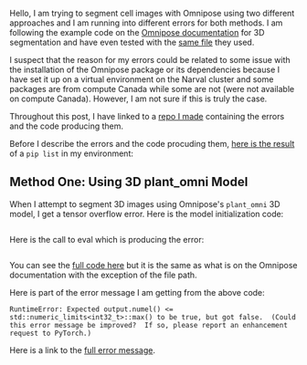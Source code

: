 Hello, I am trying to segment cell images with Omnipose using two different approaches and I am running into different errors for both methods. I am following the example code on the [Omnipose documentation](https://omnipose.readthedocs.io/examples/mono_channel_3D.html) for 3D segmentation and have even tested with the [same file](https://github.com/kevinjohncutler/omnipose/tree/main/docs/test_files_3D) they used.

I suspect that the reason for my errors could be related to some issue with the installation of the Omnipose package or its dependencies because I have set it up on a virtual environment on the Narval cluster and some packages are from compute Canada while some are not (were not available on compute Canada). However, I am not sure if this is truly the case.

Throughout this post, I have linked to a [repo I made](https://github.com/mrdandelion6/omnipose_errors) containing the errors and the code producing them. 

Before I describe the errors and the code procuding them, [here is the result](https://github.com/mrdandelion6/omnipose_errors/blob/main/pip_list.txt) of a `pip list` in my environment:

## Method One: Using 3D plant_omni Model

When I attempt to segment 3D images using Omnipose's `plant_omni` 3D model, I get a tensor overflow error. Here is the model initialization code:
```python

```

Here is the call to eval which is producing the error:
```python

```

You can see the [full code here]() but it is the same as what is on the Omnipose documentation with the exception of the file path.

Here is part of the error message I am getting from the above code:
```
RuntimeError: Expected output.numel() <= std::numeric_limits<int32_t>::max() to be true, but got false.  (Could this error message be improved?  If so, please report an enhancement request to PyTorch.)
```

Here is a link to the [full error message]().


